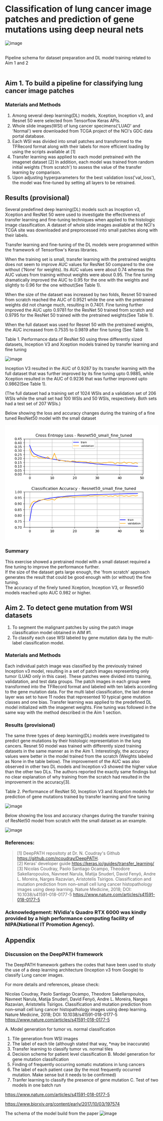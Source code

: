 # Classification of lung cancer image patches and prediction of gene mutations using deep neural nets
![image](https://user-images.githubusercontent.com/64822593/208830983-7c5d1077-7a3c-4618-85ff-ffc2ce92d5d8.png)

<br>Pipeline schema for dataset preparation and DL model training related to Aim 1 and 2<br><br>
## Aim 1. To build a pipeline for classifying lung cancer image patches

### Materials and Methods
1) Among several deep learning(DL) models, Xception, Inception v3, and Resnet 50 were selected from Tensorflow Keras APIs.
2) Whole slide images(WSI) of lung cancer specimens('LUAD' and 'Normal') were downloaded from TCGA project of the NCI's GDC data portal database.  
3) Each WSI was divided into small patches and transformed to the TFRecord format along with their labels for more efficient loading by using the scripts available at [1] 
4) Transfer learning was applied to each model pretrained with the imagenet dataset [2]  In addition, each model was trained from random initial weights ('from scratch') to assess the value of the transfer learning by comparison.  
5) Upon adjusting hyperparameters for the best validation loss('val_loss'), the model was fine-tuned by setting all layers to be retrained. 

## Results (provisional)
Several predefined deep learning(DL) models such as Inception v3, Xception and ResNet 50 were used to investigate the effectiveness of transfer learning and fine-tuning techniques when applied to the histologic image classification. A dataset of whole slide images avaliable at the NCI's TCGA site was downloaded and preprocessed into small patches along with their labels.  

Transfer learning and fine-tuning of the DL models were programmed within the framework of Tensorflow's Keras libraries. 

When the training set is small, transfer learning with the pretrained weights does not seem to improve AUC values for ResNet 50 compared to the one without ('None' for weights).  Its AUC values were about 0.74 whereas the AUC values from training without weights were about 0.95. The fine tuning dramatically improved the AUC to 0.95 for the one with the weights and slightly to 0.96 for the one without(See Table 1).

When the size of the dataset was increased by two folds, Resnet 50 trained from scratch reached the AUC of 0.9521 while the one with the pretrained weights did not change much, resulting in 0.7401.  Fine tuning further improved the AUC upto 0.9781 for the ResNet 50 trained from scratch and 0.9795 for the ResNet 50 trained with the pretrained weights(See Table 1).

When the full dataset was used for Resnet 50 with the pretrained weights, the AUC increased from 0.7535 to 0.9819 after fine tuning (See Table 1).   


Table 1.  Performance data of ResNet 50 using three differently sized datasets, Inception V3 and Xception models trained by transfer learning and fine tuning

![image](https://user-images.githubusercontent.com/64822593/198612735-2343c733-0337-442d-887b-462330147d22.png)

Inception V3 resulted in the AUC of 0.9287 by its transfer learning with the full dataset that was further improved by its fine tuning upto 0.9885, while Xception resulted in the AUC of 0.9236 that was further improved upto 0.9862(See Table 1).

(The full dataset had a training set of 1024 WSIs and a validation set of 206 WSIs while the small set had 100 WSIs and 50 WSIs, respectively.  Both sets had a test set of 207 WSIs.)

Below showing the loss and accuracy changes during the training of a fine tuned ResNet50 model with the small dataset

![image](https://github.com/kimdesok/DeepPATH/blob/master/Resnet50_small_fine_tuned_plot.png)

### Summary

This exercise showed a pretrained model with a small dataset required a fine tuning to improve the performance further.  
If the size of the dataset gets large enough, the 'from scratch' approach generates the result that could be good enough with (or without) the fine tuning.  
The accuracy of the finely tuned Xception, Inception V3, or Resnet50 models reached upto AUC 0.982 or higher. 

## Aim 2. To detect gene mutation from WSI datasets
1) To segment the malignant patches by using the patch image classification model obtained in AIM #1.
2) To classify each case WSI labeled by gene mutation data by the multi-label classification model.

### Materials and Methods
Each individual patch image was classified by the previously trained Inception v3 model, resulting in a set of patch images representing only tumor (LUAD only in this case).  These patches were divided into training, validatation, and test data groups. The patch images in each group were transformed into the TFRecord format and labeled with ten labels according to the gene mutation data.  For the multi label classification, the last dense layer was set to have 11 nodes that represented 10 typical gene mutation classes and one bias.  Transfer learning was applied to the predefined DL model initialized with the imagenet weights.  Fine tuning was followed in the same way with the method described in the Aim 1 section.  

### Results (provisional)
The same three types of deep learning(DL) models were investigated to predict gene mutations by their histologic representation in the lung cancers.  Resnet 50 model was trained with differently sized training datasets in the same manner as in the Aim 1.  Interestingly, the accuracy values were better in the model trained from the scratch (Weights labeled as None in the table below).  The improvement of the AUC was also observed in other two DL models and Inception v3 showed the higher value than the other two DLs.  The authors reported the exactly same findings but no clear explanation of why training from the scratch had resulted in the improvement in the accuracy[3]. 

Table 2.  Performance of ResNet 50, Inception V3 and Xception models for prediction of gene mutations trained by transfer learning and fine tuning

![image](https://user-images.githubusercontent.com/64822593/209256925-c780b36b-278d-4a1e-9a28-721984179604.png)

Below showing the loss and accuracy changes during the transfer training of ResNet50 model from scratch with the small dataset as an example.

![image](https://user-images.githubusercontent.com/64822593/208837664-b0c614c0-25cd-4270-972d-5476637f4b4c.png)

### References: 
>[1] DeepPATH repositoty at Dr. N. Coudray's Github https://github.com/ncoudray/DeepPATH. <br>
>[2] Keras' developer guide https://keras.io/guides/transfer_learning/ <br>
>[3] Nicolas Coudray, Paolo Santiago Ocampo, Theodore Sakellaropoulos, Navneet Narula, Matija Snuderl, David Fenyö, Andre L. Moreira, Narges Razavian, Aristotelis Tsirigos. Classification and mutation prediction from non–small cell lung cancer histopathology images using deep learning. Nature Medicine, 2018; DOI: 10.1038/s41591-018-0177-5 https://www.nature.com/articles/s41591-018-0177-5 <br>

### Acknowledgement: NVidia's Quadro RTX 6000 was kindly provided by a high performance computing facility of NIPA(National IT Promotion Agency).

## Appendix 

###  Discussion on the DeepPATH framework

The DeepPATH framework gathers the codes that have been used to study the use of a deep learning architecture (Inception v3 from Google) to classify Lung cancer images.

For more details and references, please check:

Nicolas Coudray, Paolo Santiago Ocampo, Theodore Sakellaropoulos, Navneet Narula, Matija Snuderl, David Fenyö, Andre L. Moreira, Narges Razavian, Aristotelis Tsirigos. Classification and mutation prediction from non–small cell lung cancer histopathology images using deep learning. Nature Medicine, 2018; DOI: 10.1038/s41591-018-0177-5 https://www.nature.com/articles/s41591-018-0177-5

A. Model generation for tumor vs. normal classification
  1) Tile generation from WSI images
  2) The label of each tile (although stated that way, *may be inaccurate)
  3) Transfer learning to classify tumor vs. normal tiles 
  4) Decision scheme for patient level classification
B. Model generation for gene mutation classification
  1) Finding of frequently occurring somatic mutations in lung cancers
  2) The label of each patient case (by the most frequently occurred mutation. Make sense but it needs to be confirmed)
  3) Tranfer learning to classify the presence of gene mutation
C. Test of two models in one batch run

https://www.nature.com/articles/s41591-018-0177-5

https://www.biorxiv.org/content/early/2017/10/03/197574

The schema of the model build from the paper
![image](https://user-images.githubusercontent.com/64822593/154029375-23ba352d-3f16-4933-86f3-f9478c2f4523.png)
